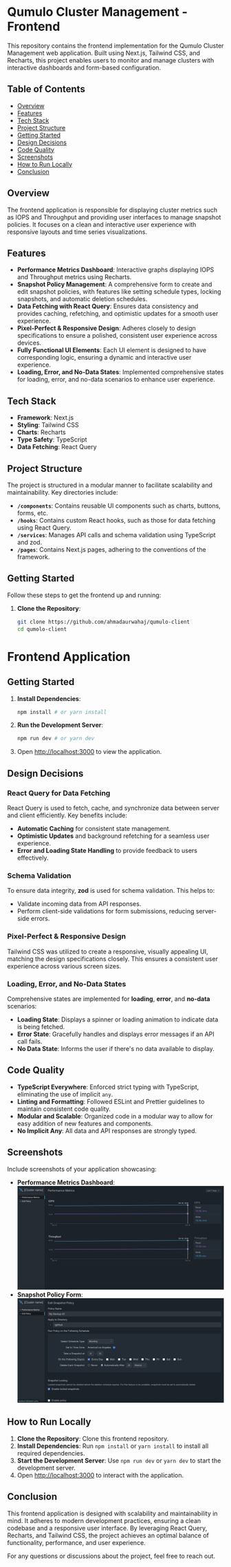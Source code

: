 # Qumulo Cluster Management - Frontend

This repository contains the frontend implementation for the Qumulo Cluster Management web application. Built using Next.js, Tailwind CSS, and Recharts, this project enables users to monitor and manage clusters with interactive dashboards and form-based configuration.

## Table of Contents

- [Overview](#overview)
- [Features](#features)
- [Tech Stack](#tech-stack)
- [Project Structure](#project-structure)
- [Getting Started](#getting-started)
- [Design Decisions](#design-decisions)
- [Code Quality](#code-quality)
- [Screenshots](#screenshots)
- [How to Run Locally](#how-to-run-locally)
- [Conclusion](#conclusion)

## Overview

The frontend application is responsible for displaying cluster metrics such as IOPS and Throughput and providing user interfaces to manage snapshot policies. It focuses on a clean and interactive user experience with responsive layouts and time series visualizations.

## Features

- **Performance Metrics Dashboard**: Interactive graphs displaying IOPS and Throughput metrics using Recharts.
- **Snapshot Policy Management**: A comprehensive form to create and edit snapshot policies, with features like setting schedule types, locking snapshots, and automatic deletion schedules.
- **Data Fetching with React Query**: Ensures data consistency and provides caching, refetching, and optimistic updates for a smooth user experience.
- **Pixel-Perfect & Responsive Design**: Adheres closely to design specifications to ensure a polished, consistent user experience across devices.
- **Fully Functional UI Elements**: Each UI element is designed to have corresponding logic, ensuring a dynamic and interactive user experience.
- **Loading, Error, and No-Data States**: Implemented comprehensive states for loading, error, and no-data scenarios to enhance user experience.

## Tech Stack

- **Framework**: Next.js
- **Styling**: Tailwind CSS
- **Charts**: Recharts
- **Type Safety**: TypeScript
- **Data Fetching**: React Query

## Project Structure

The project is structured in a modular manner to facilitate scalability and maintainability. Key directories include:

- **`/components`**: Contains reusable UI components such as charts, buttons, forms, etc.
- **`/hooks`**: Contains custom React hooks, such as those for data fetching using React Query.
- **`/services`**: Manages API calls and schema validation using TypeScript and zod.
- **`/pages`**: Contains Next.js pages, adhering to the conventions of the framework.

## Getting Started

Follow these steps to get the frontend up and running:

1. **Clone the Repository**:
   ```bash
   git clone https://github.com/ahmadaurwahaj/qumulo-client
   cd qumolo-client
   ```

# Frontend Application

## Getting Started

1. **Install Dependencies**:

   ```bash
   npm install # or yarn install
   ```

2. **Run the Development Server**:

   ```bash
   npm run dev # or yarn dev
   ```

3. Open [http://localhost:3000](http://localhost:3000) to view the application.

## Design Decisions

### React Query for Data Fetching

React Query is used to fetch, cache, and synchronize data between server and client efficiently. Key benefits include:

- **Automatic Caching** for consistent state management.
- **Optimistic Updates** and background refetching for a seamless user experience.
- **Error and Loading State Handling** to provide feedback to users effectively.

### Schema Validation

To ensure data integrity, **zod** is used for schema validation. This helps to:

- Validate incoming data from API responses.
- Perform client-side validations for form submissions, reducing server-side errors.

### Pixel-Perfect & Responsive Design

Tailwind CSS was utilized to create a responsive, visually appealing UI, matching the design specifications closely. This ensures a consistent user experience across various screen sizes.

### Loading, Error, and No-Data States

Comprehensive states are implemented for **loading**, **error**, and **no-data** scenarios:

- **Loading State**: Displays a spinner or loading animation to indicate data is being fetched.
- **Error State**: Gracefully handles and displays error messages if an API call fails.
- **No Data State**: Informs the user if there's no data available to display.

## Code Quality

- **TypeScript Everywhere**: Enforced strict typing with TypeScript, eliminating the use of implicit `any`.
- **Linting and Formatting**: Followed ESLint and Prettier guidelines to maintain consistent code quality.
- **Modular and Scalable**: Organized code in a modular way to allow for easy addition of new features and components.
- **No Implicit Any**: All data and API responses are strongly typed.

## Screenshots

Include screenshots of your application showcasing:

- **Performance Metrics Dashboard**: ![Performance Matrics](image.png)
- **Snapshot Policy Form**: ![Edit Policy](image-1.png)

## How to Run Locally

1. **Clone the Repository**: Clone this frontend repository.
2. **Install Dependencies**: Run `npm install` or `yarn install` to install all required dependencies.
3. **Start the Development Server**: Use `npm run dev` or `yarn dev` to start the development server.
4. Open [http://localhost:3000](http://localhost:3000) to interact with the application.

## Conclusion

This frontend application is designed with scalability and maintainability in mind. It adheres to modern development practices, ensuring a clean codebase and a responsive user interface. By leveraging React Query, Recharts, and Tailwind CSS, the project achieves an optimal balance of functionality, performance, and user experience.

For any questions or discussions about the project, feel free to reach out.
